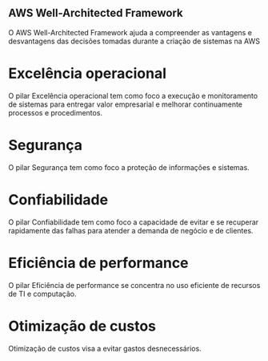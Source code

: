 ## AWS Well-Architected Framework

O AWS Well-Architected Framework ajuda a compreender as vantagens e desvantagens das decisões tomadas durante a criação de sistemas na AWS

# Excelência operacional
O pilar Excelência operacional tem como foco a execução e monitoramento de sistemas para entregar valor empresarial e melhorar continuamente processos e procedimentos. 

# Segurança

O pilar Segurança tem como foco a proteção de informações e sistemas. 

# Confiabilidade

O pilar Confiabilidade tem como foco a capacidade de evitar e se recuperar rapidamente das falhas para atender a demanda de negócio e de clientes.

# Eficiência de performance

O pilar Eficiência de performance se concentra no uso eficiente de recursos de TI e computação. 

# Otimização de custos

Otimização de custos visa a evitar gastos desnecessários.
